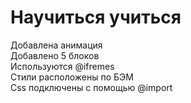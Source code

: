 # Научиться учиться
Добавлена анимация	
Добавлено 5 блоков	
Используются @ifremes	
Стили расположены по БЭМ	
Css подключены с помощью @import
